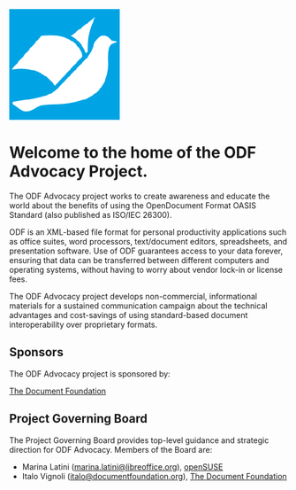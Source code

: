 <img src="img/odf-logo.png" width="200">

# Welcome to the home of the ODF Advocacy Project.

The ODF Advocacy project works to create awareness and educate the world about the benefits of using the OpenDocument Format OASIS Standard (also published as ISO/IEC 26300).

ODF is an XML-based file format for personal productivity applications such as office suites, word processors, text/document editors, spreadsheets, and presentation software. Use of ODF guarantees access to your data forever, ensuring that data can be transferred between different computers and operating systems, without having to worry about vendor lock-in or license fees.

The ODF Advocacy project develops non-commercial, informational materials for a sustained communication campaign about the technical advantages and cost-savings of using standard-based document interoperability over proprietary formats.

## Sponsors

The ODF Advocacy project is sponsored by:

[The Document Foundation](https://www.documentfoundation.org/)

## Project Governing Board

The Project Governing Board provides top-level guidance and strategic direction for ODF Advocacy. Members of the Board are: 

*  Marina Latini (marina.latini@libreoffice.org), [openSUSE](https://www.opensuse.org/)
*  Italo Vignoli (italo@documentfoundation.org), [The Document Foundation](https://www.documentfoundation.org/)

 
